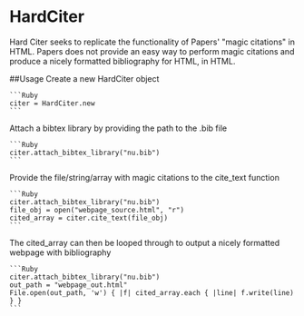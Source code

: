 # HardCiter 
Hard Citer seeks to replicate the functionality of Papers' "magic citations" in
HTML. Papers does not provide an easy way to perform magic citations and 
produce a nicely formatted bibliography for HTML, in HTML.

##Usage
Create a new HardCiter object

	```Ruby
    citer = HardCiter.new
	```
Attach a bibtex library by providing the path to the .bib file

	```Ruby
    citer.attach_bibtex_library("nu.bib")
	```

Provide the file/string/array with magic citations to the cite_text function

	```Ruby
    citer.attach_bibtex_library("nu.bib")
    file_obj = open("webpage_source.html", "r")
    cited_array = citer.cite_text(file_obj)
	```

The cited_array can then be looped through to output a nicely formatted webpage
with bibliography

	```Ruby
    citer.attach_bibtex_library("nu.bib")
    out_path = "webpage_out.html"
    File.open(out_path, 'w') { |f| cited_array.each { |line| f.write(line) } }
	```
